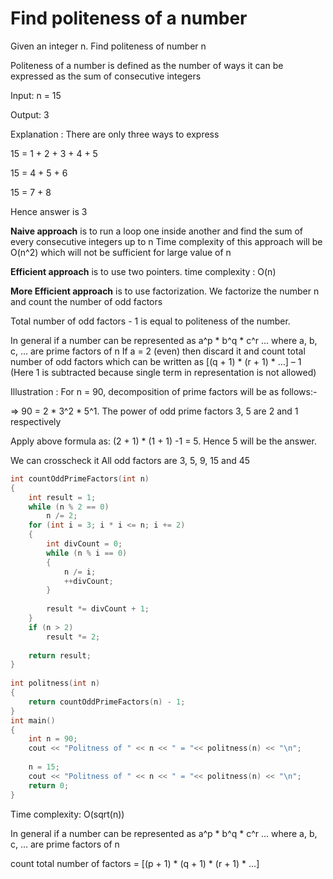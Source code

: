 # Find politeness of a number

Given an integer n. Find politeness of number n

Politeness of a number is defined as the number of ways it can be expressed as the sum of consecutive integers

Input: n = 15
    
Output: 3
    
Explanation : There are only three ways to express

15 = 1 + 2 + 3 + 4 + 5
    
15 = 4 + 5 + 6
    
15 = 7 + 8
    
Hence answer is 3

**Naive approach** is to run a loop one inside another and find the sum of every consecutive integers up to n
Time complexity of this approach will be O(n^2) which will not be sufficient for large value of n

**Efficient approach** is to use two pointers. time complexity : O(n)

**More Efficient approach** is to use factorization. We factorize the number n and count the number of odd factors

Total number of odd factors - 1 is equal to politeness of the number.

In general if a number can be represented as a^p * b^q * c^r … where a, b, c, … are prime factors of n
If a = 2 (even) then discard it and count total number of odd factors which can be written 
as [(q + 1) * (r + 1) * …] – 1 (Here 1 is subtracted because single term in representation is not allowed)

Illustration : For n = 90, decomposition of prime factors will be as follows:-
    
=> 90 = 2 * 3^2 * 5^1. The power of odd prime factors 3, 5 are 2 and 1 respectively

Apply above formula as: (2 + 1) * (1 + 1) -1 = 5. Hence 5 will be the answer.
    
We can crosscheck it All odd factors are 3, 5, 9, 15 and 45

```cpp
int countOddPrimeFactors(int n) 
{ 
    int result = 1; 
    while (n % 2 == 0) 
        n /= 2; 
    for (int i = 3; i * i <= n; i += 2)
    { 
        int divCount = 0; 
        while (n % i == 0)
        { 
            n /= i; 
            ++divCount; 
        } 
  
        result *= divCount + 1; 
    } 
    if (n > 2) 
        result *= 2; 
  
    return result; 
} 
  
int politness(int n) 
{ 
    return countOddPrimeFactors(n) - 1; 
} 
int main() 
{ 
    int n = 90; 
    cout << "Politness of " << n << " = "<< politness(n) << "\n"; 
  
    n = 15; 
    cout << "Politness of " << n << " = "<< politness(n) << "\n"; 
    return 0; 
} 
```
Time complexity: O(sqrt(n))


In general if a number can be represented as a^p * b^q * c^r … where a, b, c, … are prime factors of n

count total number of factors = [(p + 1) * (q + 1) * (r + 1) * …] 
